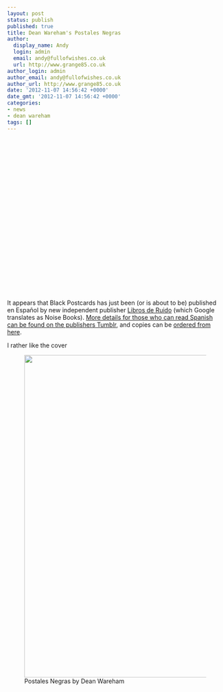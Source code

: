 ```yaml
---
layout: post
status: publish
published: true
title: Dean Wareham's Postales Negras
author:
  display_name: Andy
  login: admin
  email: andy@fullofwishes.co.uk
  url: http://www.grange85.co.uk
author_login: admin
author_email: andy@fullofwishes.co.uk
author_url: http://www.grange85.co.uk
date: '2012-11-07 14:56:42 +0000'
date_gmt: '2012-11-07 14:56:42 +0000'
categories:
- news
- dean wareham
tags: []
---
```

<p><ins datetime="2012-11-09T15:32:22+00:00"><iframe class="aligncenter" width="640" height="360" https://www.youtube.com/embed/zcL9T2Fh8Os" frameborder="0" allowfullscreen></iframe></ins></p>
<p>It appears that Black Postcards has just been (or is about to be) published en Español by new independent publisher <a href="http://librosderuido.tumblr.com/post/33778118612/postales-negras-de-dean-wareham">Libros de Ruido</a> (which Google translates as Noise Books). <a href="http://web.archive.org/web/20130213090837/http://www.sones.es:80/tienda/es/62-postales-negras-dean-wareham-2012.html">More details for those who can read Spanish can be found on the publishers Tumblr</a>, and copies can be <a href="http://web.archive.org/web/20130213090837/http://www.sones.es:80/tienda/es/62-postales-negras-dean-wareham-2012.html">ordered from here</a>.</p>
<p>I rather like the cover<br />
<figure class="caption aligncenter" width="499"><img alt="" src="https://media.fullofwishes.co.uk/05-dean_wareham/pictures/postales-negras-fnac-450.jpg" title="Postales Negras book cover" width="499" height="750" /><figcaption class="caption-text">Postales Negras by Dean Wareham</figcaption></figure>
